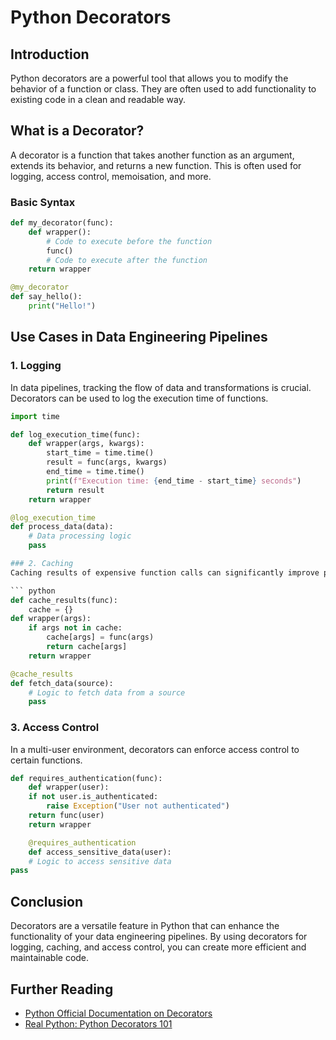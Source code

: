 # Python Decorators

## Introduction
Python decorators are a powerful tool that allows you to modify the behavior of a function or class. They are often used to add functionality to existing code in a clean and readable way.

## What is a Decorator?
A decorator is a function that takes another function as an argument, extends its behavior, and returns a new function. This is often used for logging, access control, memoisation, and more.

### Basic Syntax
```python
def my_decorator(func):
    def wrapper():
        # Code to execute before the function
        func()
        # Code to execute after the function
    return wrapper

@my_decorator
def say_hello():
    print("Hello!")
```

## Use Cases in Data Engineering Pipelines

### 1. Logging
In data pipelines, tracking the flow of data and transformations is crucial. Decorators can be used to log the execution time of functions.

```python
import time

def log_execution_time(func):
    def wrapper(args, kwargs):
        start_time = time.time()
        result = func(args, kwargs)
        end_time = time.time()
        print(f"Execution time: {end_time - start_time} seconds")
        return result
    return wrapper

@log_execution_time
def process_data(data):
    # Data processing logic
    pass

### 2. Caching
Caching results of expensive function calls can significantly improve performance in data pipelines.

``` python
def cache_results(func):
    cache = {}
def wrapper(args):
    if args not in cache:
        cache[args] = func(args)
        return cache[args]
    return wrapper

@cache_results
def fetch_data(source):
    # Logic to fetch data from a source
    pass
```

### 3. Access Control
In a multi-user environment, decorators can enforce access control to certain functions.

``` python
def requires_authentication(func):
    def wrapper(user):
    if not user.is_authenticated:
        raise Exception("User not authenticated")
    return func(user)
    return wrapper

    @requires_authentication
    def access_sensitive_data(user):
    # Logic to access sensitive data
pass
```

## Conclusion
Decorators are a versatile feature in Python that can enhance the functionality of your data engineering pipelines. By using decorators for logging, caching, and access control, you can create more efficient and maintainable code.

## Further Reading
- [Python Official Documentation on Decorators](https://docs.python.org/3/glossary.html#term-decorator)
- [Real Python: Python Decorators 101](https://realpython.com/primer-on-python-decorators/)

